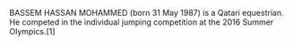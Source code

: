 BASSEM HASSAN MOHAMMED (born 31 May 1987) is a Qatari equestrian. He competed in the individual jumping competition at the 2016 Summer Olympics.[1]
